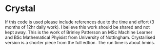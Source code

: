 # Crystal

If this code is used please include references due to the time and effort (3 months of 12hr daily work). I believe this work should be shared and not kept away.
This is the work of Brinley Patterson an MSc Machine Learner and BSc Mathematical Phyisist from University of Nottingham.
Crystallised version is a shorter piece from the full edtion. The run time is about 5mins.
